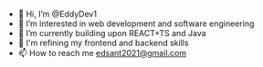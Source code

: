 - 👋 Hi, I’m @EddyDev1
- 👀 I’m interested in web development and software engineering
- 🌱 I’m currently building upon REACT+TS and Java
- 🌱 I'm refining my frontend and backend skills
- 📫 How to reach me edsant2021@gmail.com

<!---
EddyDev1/EddyDev1 is a ✨ special ✨ repository because its `README.md` (this file) appears on your GitHub profile.
You can click the Preview link to take a look at your changes.
--->

